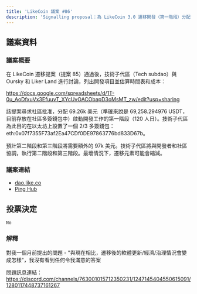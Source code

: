 ```yaml
---
title: 'LikeCoin 議案 #86'
description: 'Signalling proposal：為 LikeCoin 3.0 遷移開發（第一階段）分配 69.26k 美元預算'
---
```


## 議案資料

### 議案概要

在 LikeCoin 遷移提案（提案 85）通過後，技術子代區（Tech subdao）與 Oursky 和 Liker Land 進行討論，列出開發項目並估算時間表和成本：

https://docs.google.com/spreadsheets/d/1T-0u_AoDfxuVx3EfuuvT_XYcUvOACObapD3oMsMT_zw/edit?usp=sharing

該提案尋求社區批准，分配 69.26k 美元（準確來說是 69,258.294976 USDT，目前存放在社區多簽錢包中）啟動開發工作的第一階段（120 人日）。技術子代區為此目的在以太坊上設置了一個 2/3 多簽錢包：eth:0x07f7355F73af2Ea47CDf0DE97863776bd833D67b。

預計第二階段和第三階段將需要額外的 97k 美元。技術子代區將與開發者和社區協調，執行第二階段和第三階段。最壞情況下，遷移元素可能會縮減。

### 議案連結
- [dao.like.co](https://dao.like.co/proposals/86)
- [Ping Hub](https://ping.pub/likecoin/gov/86)


## 投票決定
`No`

### 解釋
對我一個月前提出的問題 - "與現在相比，遷移後的軟體更新/經濟/治理情況會變成怎樣"，我沒有看到任何令我滿意的答案

問題訊息連結：
https://discord.com/channels/763001015712350231/1247145404550615091/1280117448737161267
